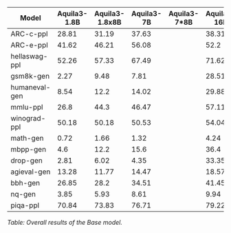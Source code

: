 





| Model            | Aquila3-1.8B | Aquila3-1.8x8B | Aquila3-7B | Aquila3-7*8B | Aquila3-16B | Aquila3-16*8B |
|------------------|--------------|----------------|------------|--------------|-------------|---------------|
| ARC-c-ppl        | 28.81        | 31.19          | 37.63      |              | 38.31       | 43.05         |
| ARC-e-ppl        | 41.62        | 46.21          | 56.08      |              | 52.2        | 65.61         |
| hellaswag-ppl    | 52.26        | 57.33          | 67.49      |              | 71.62       | 73.94         |
| gsm8k-gen        | 2.27         | 9.48           | 7.81       |              | 28.51       | 54.51         |
| humaneval-gen    | 8.54         | 12.2           | 14.02      |              | 29.88       | 15.85         |
| mmlu-ppl         | 26.8         | 44.3           | 46.47      |              | 57.11       | 61            |
| winograd-ppl     | 50.18        | 50.18          | 50.53      |              | 54.04       | 55.4          |
| math-gen         | 0.72         | 1.66           | 1.32       |              | 4.24        | 10.4          |
| mbpp-gen         | 4.6          | 12.2           | 15.6       |              | 36.4        | 37.2          |
| drop-gen         | 2.81         | 6.02           | 4.35       |              | 33.35       | 37.62         |
| agieval-gen      | 13.28        | 11.77          | 14.47      |              | 18.57       |               |
| bbh-gen          | 26.85        | 28.2           | 34.51      |              | 41.45       | 46.04         |
| nq-gen           | 3.85         | 5.93           | 8.61       |              | 9.94        | 10.78         |
| piqa-ppl         | 70.84        | 73.83          | 76.71      |              | 79.22       | 80.3          |

*Table: Overall results of the Base model.*
